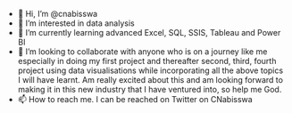 - 👋 Hi, I’m @cnabisswa
- 👀 I’m interested in data analysis
- 🌱 I’m currently learning advanced Excel, SQL, SSIS, Tableau  and Power BI
- 💞️ I’m looking to collaborate with anyone who is on a journey like me especially in doing my first project and thereafter second, third, fourth project using data visualisations while incorporating all the above topics I will have learnt. Am really excited about this and am looking forward to making it in this new industry that I have ventured into, so help me God.
- 📫 How to reach me. I can be reached on Twitter on CNabisswa

<!---
cnabisswa/cnabisswa is a ✨ special ✨ repository because its `README.md` (this file) appears on your GitHub profile.
You can click the Preview link to take a look at your changes.
--->
